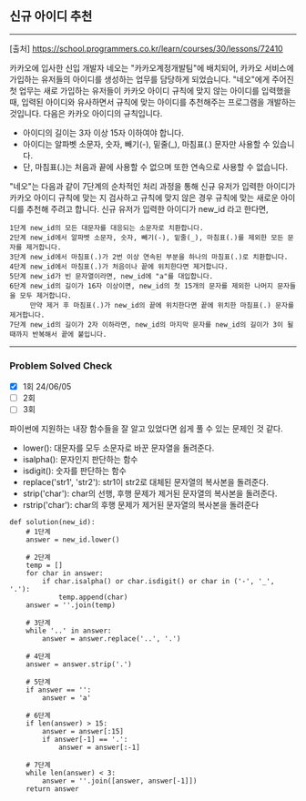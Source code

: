 ## 신규 아이디 추천

---

[출처] https://school.programmers.co.kr/learn/courses/30/lessons/72410

카카오에 입사한 신입 개발자 네오는 "카카오계정개발팀"에 배치되어, 카카오 서비스에 가입하는 유저들의 아이디를 생성하는 업무를 담당하게 되었습니다. 
"네오"에게 주어진 첫 업무는 새로 가입하는 유저들이 카카오 아이디 규칙에 맞지 않는 아이디를 입력했을 때, 입력된 아이디와 유사하면서 규칙에 맞는 아이디를 추천해주는 프로그램을 개발하는 것입니다.
다음은 카카오 아이디의 규칙입니다.

- 아이디의 길이는 3자 이상 15자 이하여야 합니다.
- 아이디는 알파벳 소문자, 숫자, 빼기(-), 밑줄(_), 마침표(.) 문자만 사용할 수 있습니다.
- 단, 마침표(.)는 처음과 끝에 사용할 수 없으며 또한 연속으로 사용할 수 없습니다.

"네오"는 다음과 같이 7단계의 순차적인 처리 과정을 통해 신규 유저가 입력한 아이디가 카카오 아이디 규칙에 맞는 지 검사하고 규칙에 맞지 않은 경우 규칙에 맞는 새로운 아이디를 추천해 주려고 합니다.
신규 유저가 입력한 아이디가 new_id 라고 한다면,

~~~
1단계 new_id의 모든 대문자를 대응되는 소문자로 치환합니다.
2단계 new_id에서 알파벳 소문자, 숫자, 빼기(-), 밑줄(_), 마침표(.)를 제외한 모든 문자를 제거합니다.
3단계 new_id에서 마침표(.)가 2번 이상 연속된 부분을 하나의 마침표(.)로 치환합니다.
4단계 new_id에서 마침표(.)가 처음이나 끝에 위치한다면 제거합니다.
5단계 new_id가 빈 문자열이라면, new_id에 "a"를 대입합니다.
6단계 new_id의 길이가 16자 이상이면, new_id의 첫 15개의 문자를 제외한 나머지 문자들을 모두 제거합니다.
     만약 제거 후 마침표(.)가 new_id의 끝에 위치한다면 끝에 위치한 마침표(.) 문자를 제거합니다.
7단계 new_id의 길이가 2자 이하라면, new_id의 마지막 문자를 new_id의 길이가 3이 될 때까지 반복해서 끝에 붙입니다.
~~~
---
### Problem Solved Check
- [x] 1회 24/06/05
- [ ] 2회
- [ ] 3회

파이썬에 지원하는 내장 함수들을 잘 알고 있었다면 쉽게 풀 수 있는 문제인 것 같다.

- lower(): 대문자를 모두 소문자로 바꾼 문자열을 돌려준다.
- isalpha(): 문자인지 판단하는 함수
- isdigit(): 숫자를 판단하는 함수
- replace('str1', 'str2'): str1이 str2로 대체된 문자열의 복사본을 돌려준다. 
- strip('char'): char의 선행, 후행 문제가 제거된 문자열의 복사본을 돌려준다.
- rstrip('char'): char의 후행 문제가 제거된 문자열의 복사본을 돌려준다

~~~
def solution(new_id):
    # 1단계
    answer = new_id.lower()

    # 2단계
    temp = []
    for char in answer:
        if char.isalpha() or char.isdigit() or char in ('-', '_', '.'):
            temp.append(char)
    answer = ''.join(temp)

    # 3단계
    while '..' in answer:
        answer = answer.replace('..', '.')

    # 4단계
    answer = answer.strip('.')

    # 5단계
    if answer == '':
        answer = 'a'

    # 6단계
    if len(answer) > 15:
        answer = answer[:15]
        if answer[-1] == '.':
            answer = answer[:-1]

    # 7단계
    while len(answer) < 3:
        answer = ''.join([answer, answer[-1]])
    return answer

~~~